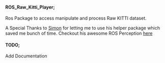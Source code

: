 #### ROS_Raw_Kitti_Player;

Ros Package to access  manipulate and process Raw KITTI dataset. 

A Special Thanks to [Simon](https://github.com/appinho) for letting me to use his helper package which saved me bunch of time. 
Checkout his awesome ROS Perception [here](https://github.com/appinho/SARosPerceptionKitti)


#### TODO;
Add Documentation
